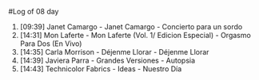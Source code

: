 #Log of 08 day

1. [09:39] Janet Camargo - Janet Camargo - Concierto para un sordo
1. [14:31] Mon Laferte - Mon Laferte (Vol. 1/ Edicion Especial) - Orgasmo Para Dos (En Vivo)
1. [14:35] Carla Morrison - Déjenme Llorar - Déjenme Llorar
1. [14:39] Javiera Parra - Grandes Versiones - Autopsia
1. [14:43] Technicolor Fabrics - Ideas - Nuestro Día
